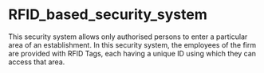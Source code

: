 # RFID_based_security_system
This security system allows only authorised persons to enter a particular area of an establishment. In this security system, the employees of the firm are provided with RFID Tags, each having a unique ID using which they can access that area.
